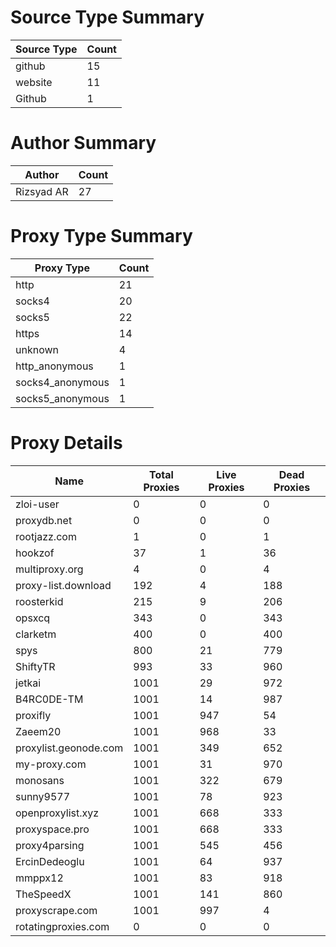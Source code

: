 # Source Type Summary

| Source Type | Count |
|-------------|-------|
| github | 15 |
| website | 11 |
| Github | 1 |


# Author Summary

| Author | Count |
|--------|-------|
| Rizsyad AR | 27 |


# Proxy Type Summary

| Proxy Type | Count |
|------------|-------|
| http | 21 |
| socks4 | 20 |
| socks5 | 22 |
| https | 14 |
| unknown | 4 |
| http_anonymous | 1 |
| socks4_anonymous | 1 |
| socks5_anonymous | 1 |


# Proxy Details

| Name | Total Proxies | Live Proxies | Dead Proxies |
|------|---------------|--------------|---------------|
| zloi-user | 0 | 0 | 0 |
| proxydb.net | 0 | 0 | 0 |
| rootjazz.com | 1 | 0 | 1 |
| hookzof | 37 | 1 | 36 |
| multiproxy.org | 4 | 0 | 4 |
| proxy-list.download | 192 | 4 | 188 |
| roosterkid | 215 | 9 | 206 |
| opsxcq | 343 | 0 | 343 |
| clarketm | 400 | 0 | 400 |
| spys | 800 | 21 | 779 |
| ShiftyTR | 993 | 33 | 960 |
| jetkai | 1001 | 29 | 972 |
| B4RC0DE-TM | 1001 | 14 | 987 |
| proxifly | 1001 | 947 | 54 |
| Zaeem20 | 1001 | 968 | 33 |
| proxylist.geonode.com | 1001 | 349 | 652 |
| my-proxy.com | 1001 | 31 | 970 |
| monosans | 1001 | 322 | 679 |
| sunny9577 | 1001 | 78 | 923 |
| openproxylist.xyz | 1001 | 668 | 333 |
| proxyspace.pro | 1001 | 668 | 333 |
| proxy4parsing | 1001 | 545 | 456 |
| ErcinDedeoglu | 1001 | 64 | 937 |
| mmppx12 | 1001 | 83 | 918 |
| TheSpeedX | 1001 | 141 | 860 |
| proxyscrape.com | 1001 | 997 | 4 |
| rotatingproxies.com | 0 | 0 | 0 |
